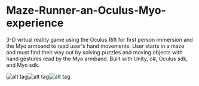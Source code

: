 # Maze-Runner-an-Oculus-Myo-experience

3-D virtual reality game using the Oculus Rift for first person immersion and the Myo armband to read user's hand movements.
User starts in a maze and must find their way out by solving puzzles and moving objects with hand gestures read by the Myo armband.
Built with Unity, c#, Oculus sdk, and Myo sdk.

![alt tag](https://raw.githubusercontent.com/jcasa050/Maze-Runner-an-Oculus-Myo-experience/master/demo/maizerunner1.jpg)![alt tag](https://raw.githubusercontent.com/jcasa050/Maze-Runner-an-Oculus-Myo-experience/master/demo/maizerunner2.jpg)![alt tag](https://raw.githubusercontent.com/jcasa050/Maze-Runner-an-Oculus-Myo-experience/master/demo/maizerunner3.jpg)